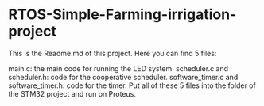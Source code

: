 # RTOS-Simple-Farming-irrigation-project
This is the Readme.md of this project. Here you can find 5 files:

main.c: the main code for running the LED system.
scheduler.c and scheduler.h: code for the cooperative scheduler.
software_timer.c and software_timer.h: code for the timer.
Put all of these 5 files into the folder of the STM32 project and run on Proteus.

